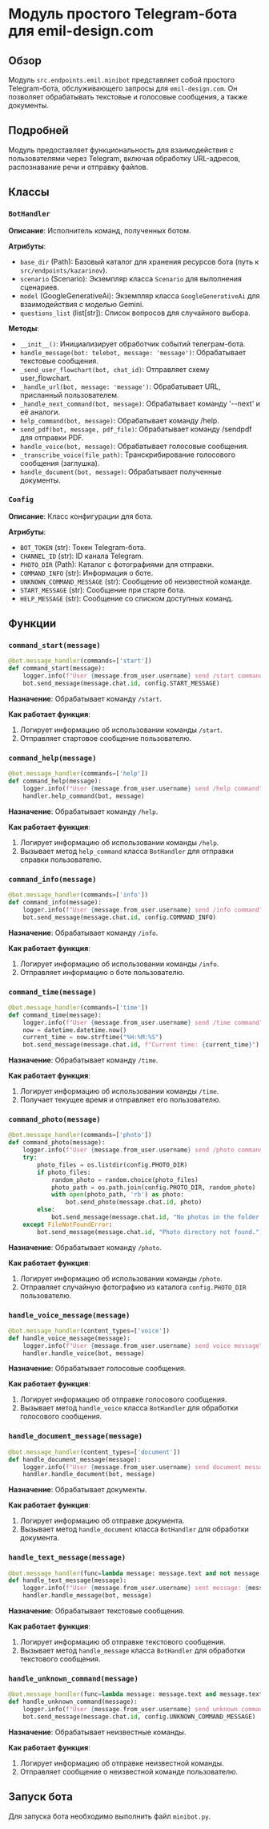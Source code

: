 # Модуль простого Telegram-бота для emil-design.com

## Обзор

Модуль `src.endpoints.emil.minibot` представляет собой простого Telegram-бота, обслуживающего запросы для `emil-design.com`. Он позволяет обрабатывать текстовые и голосовые сообщения, а также документы.

## Подробней

Модуль предоставляет функциональность для взаимодействия с пользователями через Telegram, включая обработку URL-адресов, распознавание речи и отправку файлов.

## Классы

### `BotHandler`

**Описание**: Исполнитель команд, полученных ботом.

**Атрибуты**:

*   `base_dir` (Path): Базовый каталог для хранения ресурсов бота (путь к `src/endpoints/kazarinov`).
*   `scenario` (Scenario): Экземпляр класса `Scenario` для выполнения сценариев.
*   `model` (GoogleGenerativeAi): Экземпляр класса `GoogleGenerativeAi` для взаимодействия с моделью Gemini.
*   `questions_list` (list[str]): Список вопросов для случайного выбора.

**Методы**:

*   `__init__()`: Инициализирует обработчик событий телеграм-бота.
*   `handle_message(bot: telebot, message: 'message')`: Обрабатывает текстовые сообщения.
*   `_send_user_flowchart(bot, chat_id)`: Отправляет схему user\_flowchart.
*   `_handle_url(bot, message: 'message')`: Обрабатывает URL, присланный пользователем.
*   `_handle_next_command(bot, message)`: Обрабатывает команду '--next' и её аналоги.
*   `help_command(bot, message)`: Обрабатывает команду /help.
*   `send_pdf(bot, message, pdf_file)`: Обрабатывает команду /sendpdf для отправки PDF.
*   `handle_voice(bot, message)`: Обрабатывает голосовые сообщения.
*   `_transcribe_voice(file_path)`: Транскрибирование голосового сообщения (заглушка).
*   `handle_document(bot, message)`: Обрабатывает полученные документы.

### `Config`

**Описание**: Класс конфигурации для бота.

**Атрибуты**:

*   `BOT_TOKEN` (str): Токен Telegram-бота.
*   `CHANNEL_ID` (str): ID канала Telegram.
*   `PHOTO_DIR` (Path): Каталог с фотографиями для отправки.
*   `COMMAND_INFO` (str): Информация о боте.
*   `UNKNOWN_COMMAND_MESSAGE` (str): Сообщение об неизвестной команде.
*   `START_MESSAGE` (str): Сообщение при старте бота.
*   `HELP_MESSAGE` (str): Сообщение со списком доступных команд.

## Функции

### `command_start(message)`

```python
@bot.message_handler(commands=['start'])
def command_start(message):
    logger.info(f"User {message.from_user.username} send /start command")
    bot.send_message(message.chat.id, config.START_MESSAGE)
```

**Назначение**: Обрабатывает команду `/start`.

**Как работает функция**:

1.  Логирует информацию об использовании команды `/start`.
2.  Отправляет стартовое сообщение пользователю.

### `command_help(message)`

```python
@bot.message_handler(commands=['help'])
def command_help(message):
    logger.info(f"User {message.from_user.username} send /help command")
    handler.help_command(bot, message)
```

**Назначение**: Обрабатывает команду `/help`.

**Как работает функция**:

1.  Логирует информацию об использовании команды `/help`.
2.  Вызывает метод `help_command` класса `BotHandler` для отправки справки пользователю.

### `command_info(message)`

```python
@bot.message_handler(commands=['info'])
def command_info(message):
    logger.info(f"User {message.from_user.username} send /info command")
    bot.send_message(message.chat.id, config.COMMAND_INFO)
```

**Назначение**: Обрабатывает команду `/info`.

**Как работает функция**:

1.  Логирует информацию об использовании команды `/info`.
2.  Отправляет информацию о боте пользователю.

### `command_time(message)`

```python
@bot.message_handler(commands=['time'])
def command_time(message):
    logger.info(f"User {message.from_user.username} send /time command")
    now = datetime.datetime.now()
    current_time = now.strftime("%H:%M:%S")
    bot.send_message(message.chat.id, f"Current time: {current_time}")
```

**Назначение**: Обрабатывает команду `/time`.

**Как работает функция**:

1.  Логирует информацию об использовании команды `/time`.
2.  Получает текущее время и отправляет его пользователю.

### `command_photo(message)`

```python
@bot.message_handler(commands=['photo'])
def command_photo(message):
    logger.info(f"User {message.from_user.username} send /photo command")
    try:
        photo_files = os.listdir(config.PHOTO_DIR)
        if photo_files:
            random_photo = random.choice(photo_files)
            photo_path = os.path.join(config.PHOTO_DIR, random_photo)
            with open(photo_path, 'rb') as photo:
                bot.send_photo(message.chat.id, photo)
        else:
            bot.send_message(message.chat.id, "No photos in the folder.")
    except FileNotFoundError:
        bot.send_message(message.chat.id, "Photo directory not found.")
```

**Назначение**: Обрабатывает команду `/photo`.

**Как работает функция**:

1.  Логирует информацию об использовании команды `/photo`.
2.  Отправляет случайную фотографию из каталога `config.PHOTO_DIR` пользователю.

### `handle_voice_message(message)`

```python
@bot.message_handler(content_types=['voice'])
def handle_voice_message(message):
    logger.info(f"User {message.from_user.username} send voice message")
    handler.handle_voice(bot, message)
```

**Назначение**: Обрабатывает голосовые сообщения.

**Как работает функция**:

1.  Логирует информацию об отправке голосового сообщения.
2.  Вызывает метод `handle_voice` класса `BotHandler` для обработки голосового сообщения.

### `handle_document_message(message)`

```python
@bot.message_handler(content_types=['document'])
def handle_document_message(message):
    logger.info(f"User {message.from_user.username} send document message")
    handler.handle_document(bot, message)
```

**Назначение**: Обрабатывает документы.

**Как работает функция**:

1.  Логирует информацию об отправке документа.
2.  Вызывает метод `handle_document` класса `BotHandler` для обработки документа.

### `handle_text_message(message)`

```python
@bot.message_handler(func=lambda message: message.text and not message.text.startswith('/'))
def handle_text_message(message):
    logger.info(f"User {message.from_user.username} sent message: {message.text}")
    handler.handle_message(bot, message)
```

**Назначение**: Обрабатывает текстовые сообщения.

**Как работает функция**:

1.  Логирует информацию об отправке текстового сообщения.
2.  Вызывает метод `handle_message` класса `BotHandler` для обработки текстового сообщения.

### `handle_unknown_command(message)`

```python
@bot.message_handler(func=lambda message: message.text and message.text.startswith('/'))
def handle_unknown_command(message):
    logger.info(f"User {message.from_user.username} send unknown command: {message.text}")
    bot.send_message(message.chat.id, config.UNKNOWN_COMMAND_MESSAGE)
```

**Назначение**: Обрабатывает неизвестные команды.

**Как работает функция**:

1.  Логирует информацию об отправке неизвестной команды.
2.  Отправляет сообщение о неизвестной команде пользователю.

## Запуск бота

Для запуска бота необходимо выполнить файл `minibot.py`.